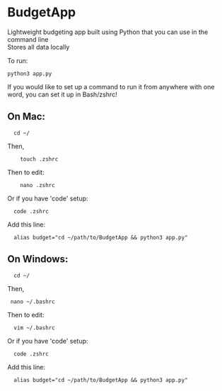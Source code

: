 # BudgetApp

Lightweight budgeting app built using Python that you can use in the command line <br />
Stores all data locally

To run:
```
python3 app.py
```

If you would like to set up a command to run it from anywhere with one word, you can set it up in Bash/zshrc!

## On Mac:

```
  cd ~/
```

Then,

```
    touch .zshrc
```

Then to edit:

```
    nano .zshrc
```

Or if you have 'code' setup:

```
  code .zshrc
```

Add this line:

```
  alias budget="cd ~/path/to/BudgetApp && python3 app.py"
```

## On Windows:

```
  cd ~/
```

Then,

```
 nano ~/.bashrc
```

Then to edit:

```
  vim ~/.bashrc
```

Or if you have 'code' setup:

```
  code .zshrc
```

Add this line:

```
  alias budget="cd ~/path/to/BudgetApp && python3 app.py"
```
